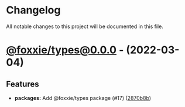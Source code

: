 # Changelog
All notable changes to this project will be documented in this file.

# [@foxxie/types@0.0.0](https://github.com/FoxxieBot/foxxie/compare/@foxxie/lock-queue@0.0.0...@foxxie/types@0.0.0) - (2022-03-04)

## Features

- **packages:** Add @foxxie/types package (#17) ([2870b8b](https://github.com/FoxxieBot/foxxie/commit/2870b8bf925814e6f511d0f53d597047ccf07899))

